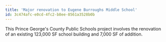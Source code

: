 ```yaml
---
title: 'Major renovation to Eugene Burroughs Middle School'
id: 3c474afc-e0cd-4fc2-b8ee-8561a3528b0b
---
```

This Prince George's County Public Schools project involves the renovation of an existing 123,000 SF school building and 7,000 SF of addition.